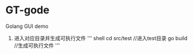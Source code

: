 # GT-gode
Golang GUI demo
1. 进入对应目录并生成可执行文件
''' shell
cd src/test    //进入test目录
go build     //生成可执行文件
'''
